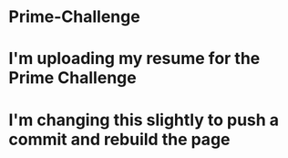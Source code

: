 # Prime-Challenge
# I'm uploading my resume for the Prime Challenge
# I'm changing this slightly to push a commit and rebuild the page
